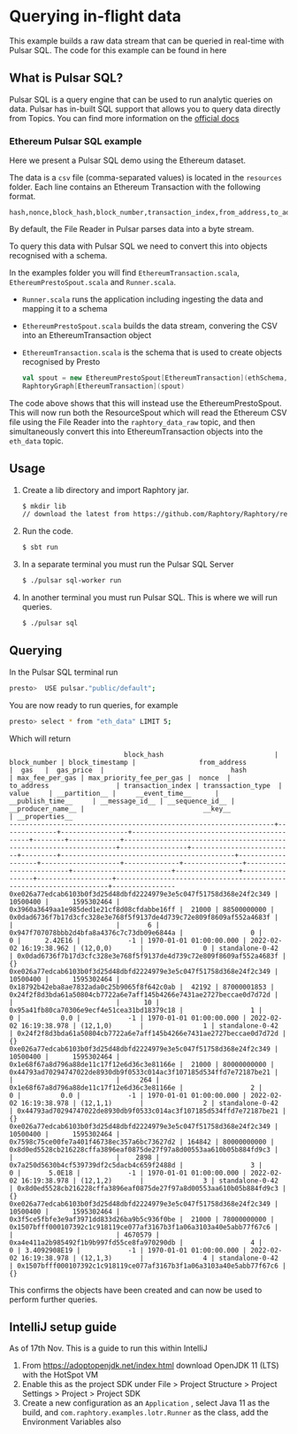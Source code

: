 # Querying in-flight data

This example builds a raw data stream that can be queried in real-time with Pulsar SQL.
The code for this example can be found in here

## What is Pulsar SQL?

Pulsar SQL is a query engine that can be used to run analytic queries on data.
Pulsar has in-built SQL support that allows you to query data directly from Topics.
You can find more information on the [official docs](https://pulsar.apache.org/docs/en/sql-overview/)

### Ethereum Pulsar SQL example 

Here we present a Pulsar SQL demo using the Ethereum dataset.

The data is a `csv` file (comma-separated values) is located in the `resources` folder.
Each line contains an Ethereum Transaction with the following format.

``` 
hash,nonce,block_hash,block_number,transaction_index,from_address,to_address,value,gas,gas_price,input,block_timestamp,max_fee_per_gas,max_priority_fee_per_gas,transaction_type
```

By default, the File Reader in Pulsar parses data into a byte stream.

To query this data with Pulsar SQL we need to convert this into objects recognised with a schema.

In the examples folder you will find `EthereumTransaction.scala`, `EthereumPrestoSpout.scala`
and `Runner.scala`.

* `Runner.scala` runs the application including ingesting the data and mapping it to a schema
* `EthereumPrestoSpout.scala` builds the data stream, convering the CSV into an EthereumTransaction object
* `EthereumTransaction.scala` is the schema that is used to create objects recognised by Presto

   ```scala 
   val spout = new EthereumPrestoSpout[EthereumTransaction](ethSchema, "ethereum_tx.csv")
   RaphtoryGraph[EthereumTransaction](spout)
   ```

The code above shows that this will instead use the EthereumPrestoSpout.
This will now run both the ResourceSpout which will read the Ethereum CSV file
using the File Reader into the `raphtory_data_raw` topic, and then
simultaneously convert this into EthereumTransaction objects into the `eth_data`
topic.

## Usage

1. Create a lib directory and import Raphtory jar.

    ```sh
   $ mkdir lib
   // download the latest from https://github.com/Raphtory/Raphtory/releases/latest
    ```
2. Run the code.

    ```sh
    $ sbt run
    ```

3. In a separate terminal you must run the Pulsar SQL Server

    ```sh
    $ ./pulsar sql-worker run
    ```

4. In another terminal you must run Pulsar SQL.
   This is where we will run queries.

    ```sh
    $ ./pulsar sql
    ```

## Querying

In the Pulsar SQL terminal run

```sh
presto>  USE pulsar."public/default";
```

You are now ready to run queries, for example

```sh
presto> select * from "eth_data" LIMIT 5;
```

Which will return

```
                             block_hash                            | block_number | block_timestamp |                from_address                |  gas   |  gas_price  |                                hash                                | max_fee_per_gas | max_priority_fee_per_gas |  nonce  |                 to_address                 | transaction_index | transsaction_type  |    value     | __partition__ |     __event_time__      |    __publish_time__     | __message_id__ | __sequence_id__ | __producer_name__ |                              __key__                               | __properties__
-------------------------------------------------------------------+--------------+-----------------+--------------------------------------------+--------+-------------+--------------------------------------------------------------------+-----------------+--------------------------+---------+--------------------------------------------+-------------------+--------------------+--------------+---------------+-------------------------+-------------------------+----------------+-----------------+-------------------+--------------------------------------------------------------------+----------------
0xe026a77edcab6103b0f3d25d48dbfd2224979e3e5c047f51758d368e24f2c349 |     10500400 |      1595302464 | 0x3960a3649aa1e985ded1e21cf8d08cfdabbe16ff |  21000 | 88500000000 | 0x0dad6736f7b17d3cfc328e3e768f5f9137de4d739c72e809f8609af552a4683f |                 |                          |       6 | 0x947f707078bbb2d4bfa8a4376c7c73db09e6844a |                 0 |                  0 |      2.42E16 |            -1 | 1970-01-01 01:00:00.000 | 2022-02-02 16:19:38.962 | (12,0,0)       |               0 | standalone-0-42   | 0x0dad6736f7b17d3cfc328e3e768f5f9137de4d739c72e809f8609af552a4683f | {}
0xe026a77edcab6103b0f3d25d48dbfd2224979e3e5c047f51758d368e24f2c349 |     10500400 |      1595302464 | 0x18792b42eba8ae7832ada0c25b9065f8f642c0ab |  42192 | 87000001853 | 0x24f2f8d3bda61a50804cb7722a6e7aff145b4266e7431ae2727beccae0d7d72d |                 |                          |      10 | 0x95a41fb80ca70306e9ecf4e51cea31bd18379c18 |                 1 |                  0 |          0.0 |            -1 | 1970-01-01 01:00:00.000 | 2022-02-02 16:19:38.978 | (12,1,0)       |               1 | standalone-0-42   | 0x24f2f8d3bda61a50804cb7722a6e7aff145b4266e7431ae2727beccae0d7d72d | {}
0xe026a77edcab6103b0f3d25d48dbfd2224979e3e5c047f51758d368e24f2c349 |     10500400 |      1595302464 | 0x1e68f67a8d796a88de11c17f12e6d36c3e81166e |  21000 | 80000000000 | 0x44793ad70294747022de8930db9f0533c014ac3f107185d534ffd7e72187be21 |                 |                          |     264 | 0x1e68f67a8d796a88de11c17f12e6d36c3e81166e |                 2 |                  0 |          0.0 |            -1 | 1970-01-01 01:00:00.000 | 2022-02-02 16:19:38.978 | (12,1,1)       |               2 | standalone-0-42   | 0x44793ad70294747022de8930db9f0533c014ac3f107185d534ffd7e72187be21 | {}
0xe026a77edcab6103b0f3d25d48dbfd2224979e3e5c047f51758d368e24f2c349 |     10500400 |      1595302464 | 0x7598c75ce00fe7a401f46738ec357a6bc73627d2 | 164842 | 80000000000 | 0x8d0ed5528cb216228cffa3896eaf0875de27f97a8d00553aa610b05b884fd9c3 |                 |                          |    2898 | 0x7a250d5630b4cf539739df2c5dacb4c659f2488d |                 3 |                  0 |       5.0E18 |            -1 | 1970-01-01 01:00:00.000 | 2022-02-02 16:19:38.978 | (12,1,2)       |               3 | standalone-0-42   | 0x8d0ed5528cb216228cffa3896eaf0875de27f97a8d00553aa610b05b884fd9c3 | {}
0xe026a77edcab6103b0f3d25d48dbfd2224979e3e5c047f51758d368e24f2c349 |     10500400 |      1595302464 | 0x3f5ce5fbfe3e9af3971dd833d26ba9b5c936f0be |  21000 | 78000000000 | 0x1507bfff000107392c1c918119ce077af3167b3f1a06a3103a40e5abb77f67c6 |                 |                          | 4670579 | 0xa4e411a2b985492f1b9b997fd55ce8fa970290db |                 4 |                  0 | 3.4092908E19 |            -1 | 1970-01-01 01:00:00.000 | 2022-02-02 16:19:38.978 | (12,1,3)       |               4 | standalone-0-42   | 0x1507bfff000107392c1c918119ce077af3167b3f1a06a3103a40e5abb77f67c6 | {}
```

This confirms the objects have been created and can now be used to perform further queries. 

## IntelliJ setup guide

As of 17th Nov. This is a guide to run this within IntelliJ

1. From https://adoptopenjdk.net/index.html download OpenJDK 11 (LTS) with the HotSpot VM
2. Enable this as the project SDK under File > Project Structure > Project Settings > Project > Project SDK
3. Create a new configuration as an `Application` , select Java 11 as the build, and `com.raphtory.examples.lotr.Runner` as the class, add the Environment Variables also


